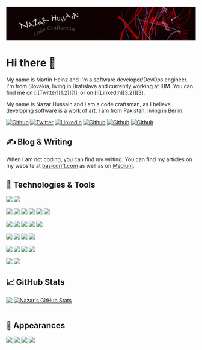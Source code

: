 ![Header](https://raw.githubusercontent.com/nazarhussain/nazarhussain/main/assets/github-header.jpg "Header")

# Hi there 👋

My name is Martin Heinz and I'm a software developer/DevOps engineer. I'm from Slovakia, living in Bratislava and currently working at IBM. You can find me on [![Twitter][1.2]][1],  or on [![LinkedIn][3.2]][3].

My name is Nazar Hussain and I am a code craftsman, as I believe developing software is a work of art. I am from [Pakistan](https://unsplash.com/s/photos/pakistan), living in [Berlin](https://unsplash.com/s/photos/berlin).

[![Github](https://img.shields.io/badge/Medium-12100E?style=for-the-badge&logo=medium&logoColor=white)](http://basicdrift.com)
[![Twitter](https://img.shields.io/badge/Twitter-1DA1F2?style=for-the-badge&logo=twitter&logoColor=white&label=)](https://twitter.com/nazarhussain)
[![LinkedIn](https://img.shields.io/badge/LinkedIn-0077B5?style=for-the-badge&logo=linkedin&logoColor=white)](https://www.linkedin.com/in/nazarhussain/)
[![Github](https://img.shields.io/badge/GitHub-100000?style=for-the-badge&logo=github&logoColor=white)](https://github.com/nazarhussain/)
[![Github](https://img.shields.io/badge/Gmail-D14836?style=for-the-badge&logo=gmail&logoColor=white)](mailto:nazarhussain@gmail.com)
[![Github](https://img.shields.io/badge/Telegram-2CA5E0?style=for-the-badge&logo=telegram&logoColor=white&label=@nazar_hussain)](tg://resolve?domain=@nazar_hussain)

## &#x270d; Blog & Writing

When I am not coding, you can find my writing. You can find my articles on my website at [basicdrift.com](https://basicdrift.com/) as well as on [Medium](https://medium.com/@nazar_hussain).

## 🔧 Technologies & Tools

![](https://img.shields.io/badge/OS-Linux-informational?style=flat&logo=linux&logoColor=white&color=2bbc8a)
![](https://img.shields.io/badge/OS-Mac-informational?style=flat&logo=macos&logoColor=white&color=2bbc8a)

![](https://img.shields.io/badge/Code-Ruby-informational?style=flat&logo=ruby&logoColor=white&color=FF6666)
![](https://img.shields.io/badge/Code-JavaScript-informational?style=flat&logo=javascript&logoColor=white&color=FF6666)
![](https://img.shields.io/badge/Code-Typescript-informational?style=flat&logo=typescript&logoColor=white&color=FF6666)
![](https://img.shields.io/badge/Code-Golang-informational?style=flat&logo=go&logoColor=white&color=FF6666)
![](https://img.shields.io/badge/Code-Python-informational?style=flat&logo=python&logoColor=white&color=FF6666)
![](https://img.shields.io/badge/Code-PHP-informational?style=flat&logo=php&logoColor=white&color=FF6666)

![](https://img.shields.io/badge/DB-PostgreSQL-informational?style=flat&logo=postgresql&logoColor=white&color=668AFF)
![](https://img.shields.io/badge/DB-MySQL-informational?style=flat&logo=mysql&logoColor=white&color=668AFF)
![](https://img.shields.io/badge/DB-MongoDB-informational?style=flat&logo=mongodb&logoColor=white&color=668AFF)
![](https://img.shields.io/badge/DB-LevelDB-informational?style=flat&logo=leveldb&logoColor=white&color=668AFF)
![](https://img.shields.io/badge/DB-RocksDB-informational?style=flat&logo=rocksdb&logoColor=white&color=668AFF)


![](https://img.shields.io/badge/Code-Make-informational?style=flat&logo=cmake&logoColor=white&color=FFFC66)
![](https://img.shields.io/badge/Shell-Bash-informational?style=flat&logo=gnu-bash&logoColor=white&color=FFFC66)
![](https://img.shields.io/badge/Tools-Docker-informational?style=flat&logo=docker&logoColor=white&color=FFFC66)
![](https://img.shields.io/badge/Tools-Kubernetes-informational?style=flat&logo=kubernetes&logoColor=white&color=FFFC66)

![](https://img.shields.io/badge/Cloud-AWS-informational?style=flat&logo=amazon&logoColor=white&color=2bbc8a)
![](https://img.shields.io/badge/Cloud-Digital_Ocean-informational?style=flat&logo=digitalocean&logoColor=white&color=2bbc8a)
![](https://img.shields.io/badge/Cloud-Heroku-informational?style=flat&logo=heroku&logoColor=white&color=2bbc8a)
![](https://img.shields.io/badge/Cloud-Azure-informational?style=flat&logo=microsoft-azure&logoColor=white&color=2bbc8a)

![](https://img.shields.io/badge/Code-ReactJS-informational?style=flat&logo=react&logoColor=white&color=FF66EF)
![](https://img.shields.io/badge/Code-Angular-informational?style=flat&logo=angular&logoColor=white&color=FF66EF)


## &#x1f4c8; GitHub Stats

<a href="https://github.com/nazarhussain/nazarhussain">
  <img align="center" src="https://github-readme-stats.vercel.app/api/top-langs/?username=nazarhussain&title_color=ffffff&text_color=c9cacc&icon_color=2bbc8a&bg_color=0F0202&langs_count=3" />
</a>

<a href="https://github.com/nazarhussain/nazarhussain">
  <img align="center" src="https://github-readme-stats.vercel.app/api?username=nazarhussain&show_icons=true&line_height=27&count_private=true&title_color=ffffff&text_color=c9cacc&icon_color=2bbc8a&bg_color=0F0202&hide=stars" alt="Nazar's GitHub Stats" />
</a>

<br/>
<br/>

## 🎥 Appearances

<a href="https://www.youtube.com/watch?v=hh-HvPJdYfc" title="Lisk Alpha SDK Webinar | Blockchain Tutorial: Create a Custom Transaction">
  <img src="https://img.youtube.com/vi/hh-HvPJdYfc/0.jpg" width="300">
</a>
<a href="https://youtu.be/htHoInoAd6g?t=11094" title="Build your Blockchain Application in Javascript">
  <img src="https://img.youtube.com/vi/htHoInoAd6g/0.jpg" width="300">
</a>
<a href="https://youtu.be/lBEmv1cvigs?t=12126" title="Lisk.js 2021 - Building Lisk Name Service with Lisk SDK 5.1.0">
  <img src="https://img.youtube.com/vi/lBEmv1cvigs/0.jpg" width="300">
</a>
<a href="https://youtu.be/lBEmv1cvigs?t=16235" title="Lisk.js 2021 - QA Session">
  <img src="https://img.youtube.com/vi/lBEmv1cvigs/1.jpg" width="300">
</a>

